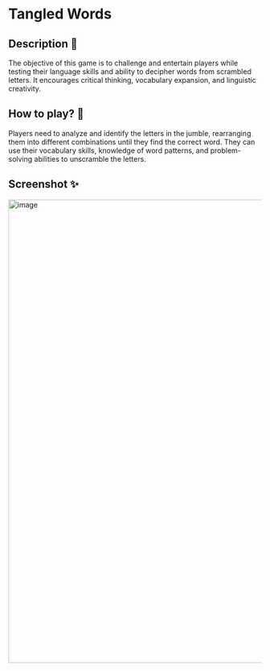 # **Tangled Words** 

## **Description 🚩**
The objective of this game is to challenge and entertain players while testing their language skills and ability to decipher words from scrambled letters. It encourages critical thinking, vocabulary expansion, and linguistic creativity.



## **How to play? 🤔**
Players need to analyze and identify the letters in the jumble, rearranging them into different combinations until they find the correct word. They can use their vocabulary skills, knowledge of word patterns, and problem-solving abilities to unscramble the letters. 
<br>

## **Screenshot ✨**

<img width="922" alt="image" src="https://github.com/AnkitaBarbora/Games-and-Go/assets/101138526/5aecb2e3-613c-400a-9032-cfe6e972de83">
